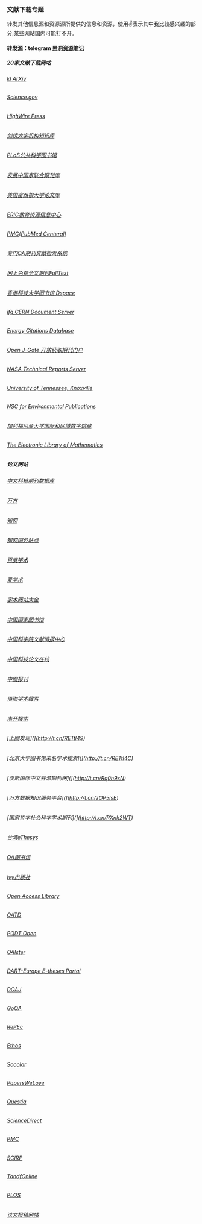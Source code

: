 ### 文献下载专题
转发其他信息源和资源源所提供的信息和资源，使用✌表示其中我比较感兴趣的部分;某些网站国内可能打不开。

#### 转发源：telegram [黑洞资源笔记](https://t.me/tieliu)

##### 20家文献下载网站
###### [kl ArXiv](http://t.cn/Ev33NSu)
###### [Science.gov](http://t.cn/hGZdTm)
###### [HighWire Press](http://t.cn/hGZd0I)
###### [剑桥大学机构知识库](http://t.cn/hGZdGi)
###### [PLoS公共科学图书馆](http://t.cn/hGWf4)
###### [发展中国家联合期刊库](http://t.cn/hGZskj)
###### [美国密西根大学论文库](http://t.cn/RcQEiTs)
###### [ERIC教育资源信息中心](http://t.cn/7VGYW)
###### [PMC(PubMed Centeral)](http://t.cn/hGWryd)
###### [专门OA期刊文献检索系统](http://t.cn/hOpxw)
###### [网上免费全文期刊FullText](http://t.cn/hGZdob)
###### [香港科技大学图书馆 Dspace](http://t.cn/hbiSch)
###### [jfg CERN Document Server](http://t.cn/aEKhTb)
###### [Energy Citations Database](http://t.cn/hbe535)
###### [Open J-Gate 开放获取期刊门户](http://t.cn/hGnWiq)
###### [NASA Technical Reports Server](http://t.cn/zYksnVP)
###### [University of Tennessee, Knoxville](http://t.cn/aEKL3w)
###### [NSC for Environmental Publications](http://t.cn/hGm0hi)
###### [加利福尼亚大学国际和区域数字馆藏](http://t.cn/RLSMRUz)
###### [The Electronic Library of Mathematics](http://t.cn/hGwtjP)

##### 论文网站
###### [中文科技期刊数据库](http://www.cqvip.com)
###### [万方](http://www.wanfangdata.com.cn/)
###### [知网](http://www.cnki.net/)
###### [知网国外站点](http://oversea.cnki.net)
###### [百度学术](http://xueshu.baidu.com/)
###### [爱学术](http://www.ixueshu.com)
###### [学术网站大全](http://t.cn/RhltSmt)
###### [中国国家图书馆](http://t.cn/RynPAkA)
###### [中国科学院文献情报中心](http://t.cn/hDUcEG)
###### [中国科技论文在线](http://t.cn/75vs4)
###### [中图报刊](http://t.cn/ammq3u)
###### [珞珈学术搜索](http://t.cn/RA3Mic1)
###### [南开搜索](http://t.cn/RETtl4o)
###### [上图发现](](http://t.cn/RETtl49)
###### [北京大学图书馆未名学术搜索](](http://t.cn/RETtl4C)
###### [汉斯国际中文开源期刊网](](http://t.cn/Rq0h9sN)
###### [万方数据知识服务平台](](http://t.cn/zOP5IsE)
###### [国家哲学社会科学学术期刊](](http://t.cn/RXnk2WT)
###### [台湾eThesys](http://t.cn/hNGH1)
###### [OA图书馆](http://t.cn/zTYVHn0)
###### [Ivy出版社](http://t.cn/8FjNZ3r)
###### [Open Access Library](http://t.cn/hbIBuf)
###### [OATD](http://t.cn/Ry4DeU6)
###### [PQDT Open](http://t.cn/R1T8xih)
###### [OAIster](http://t.cn/R1T8xJo)
###### [DART-Europe E-theses Portal](http://t.cn/Rp8SwiK)
###### [DOAJ](http://t.cn/R4oJOP8)
###### [GoOA](http://t.cn/RAhrBY0)
###### [RePEc]( http://t.cn/hE2rw)
###### [Ethos]( http://t.cn/R0kLvxD)
###### [Socolar](http://t.cn/h9DWfo)
###### [PapersWeLove](http://t.cn/R1T8xJK)
###### [Questia](http://t.cn/RqZwJcO)
###### [ScienceDirect](http://t.cn/RfES3Iy)
###### [PMC](http://t.cn/RhSIRQd)
###### [SCIRP](http://t.cn/hb3nUJ)
###### [TandfOnline](http://t.cn/REaRU1s)
###### [PLOS](http://t.cn/ROBdWpt)
###### [论文投稿网站](http://u6.gg/dAQTp)
